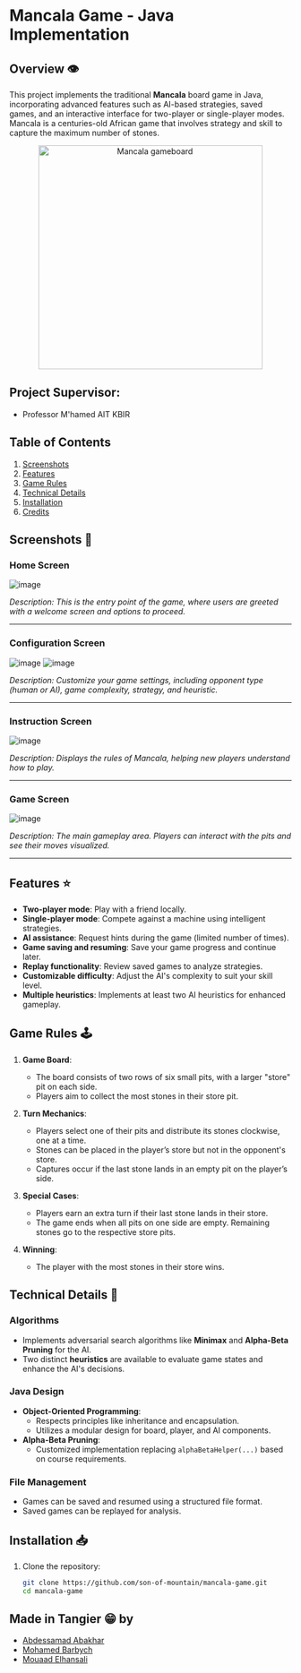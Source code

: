 # Mancala Game - Java Implementation

## Overview 👁

This project implements the traditional **Mancala** board game in Java, incorporating advanced features such as AI-based strategies, saved games, and an interactive interface for two-player or single-player modes. Mancala is a centuries-old African game that involves strategy and skill to capture the maximum number of stones.

<p align="center">
  <img src="https://github.com/user-attachments/assets/b393415f-7f74-4f90-911b-ef15dc1f34e0" alt="Mancala gameboard" width="400"/>
</p>

## Project Supervisor:
- Professor M'hamed AIT KBIR

## Table of Contents

1. [Screenshots](#screenshots)
2. [Features](#features)
3. [Game Rules](#game-rules)
4. [Technical Details](#technical-details)
5. [Installation](#installation)
6. [Credits](#made-in-tangier--by)


## Screenshots 📸
### Home Screen
![image](https://github.com/user-attachments/assets/63a72ba6-940b-4ab6-9f5f-6b0306e0655d)

_Description: This is the entry point of the game, where users are greeted with a welcome screen and options to proceed._

---

### Configuration Screen
![image](https://github.com/user-attachments/assets/4f9a4551-611a-458a-938f-5ca5f4c6e810)
![image](https://github.com/user-attachments/assets/b17fabbf-1784-4dee-83b1-118b12180590)

_Description: Customize your game settings, including opponent type (human or AI), game complexity, strategy, and heuristic._

---

### Instruction Screen
![image](https://github.com/user-attachments/assets/e12c8c6b-ed0f-4283-a947-fa4d7b3086be)

_Description: Displays the rules of Mancala, helping new players understand how to play._

---

### Game Screen
![image](https://github.com/user-attachments/assets/a42033d7-37d2-4dad-be42-c379bf26bc8d)

_Description: The main gameplay area. Players can interact with the pits and see their moves visualized._

---

   
## Features ⭐

- **Two-player mode**: Play with a friend locally.
- **Single-player mode**: Compete against a machine using intelligent strategies.
- **AI assistance**: Request hints during the game (limited number of times).
- **Game saving and resuming**: Save your game progress and continue later.
- **Replay functionality**: Review saved games to analyze strategies.
- **Customizable difficulty**: Adjust the AI's complexity to suit your skill level.
- **Multiple heuristics**: Implements at least two AI heuristics for enhanced gameplay.

## Game Rules 🕹️

1. **Game Board**:
   - The board consists of two rows of six small pits, with a larger "store" pit on each side.
   - Players aim to collect the most stones in their store pit.

2. **Turn Mechanics**:
   - Players select one of their pits and distribute its stones clockwise, one at a time.
   - Stones can be placed in the player’s store but not in the opponent's store.
   - Captures occur if the last stone lands in an empty pit on the player’s side.

3. **Special Cases**:
   - Players earn an extra turn if their last stone lands in their store.
   - The game ends when all pits on one side are empty. Remaining stones go to the respective store pits.

4. **Winning**:
   - The player with the most stones in their store wins.

## Technical Details 🔎

### Algorithms
- Implements adversarial search algorithms like **Minimax** and **Alpha-Beta Pruning** for the AI.
- Two distinct **heuristics** are available to evaluate game states and enhance the AI's decisions.

### Java Design
- **Object-Oriented Programming**:
  - Respects principles like inheritance and encapsulation.
  - Utilizes a modular design for board, player, and AI components.
- **Alpha-Beta Pruning**:
  - Customized implementation replacing `alphaBetaHelper(...)` based on course requirements.

### File Management
- Games can be saved and resumed using a structured file format.
- Saved games can be replayed for analysis.

## Installation 📥

1. Clone the repository:
   ```bash
   git clone https://github.com/son-of-mountain/mancala-game.git
   cd mancala-game


## Made in Tangier 😁 by
- <a href="https://github.com/ABAKHAR721" >Abdessamad Abakhar</a>
- <a href="https://github.com/MohamedBarbych">Mohamed Barbych</a>
- <a href="https://github.com/son-of-mountain/">Mouaad Elhansali</a>
